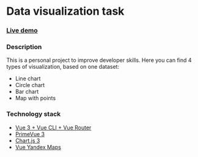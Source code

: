 # Data visualization task

### [Live demo](https://timurash.github.io/data-visualization-task/#/)

### Description

This is a personal project to improve developer skills. Here you can find 4 types
of visualization, based on one dataset:

- Line chart
- Circle chart
- Bar chart
- Map with points

### Technology stack

- [Vue 3 + Vue CLI + Vue Router](https://vuejs.org)
- [PrimeVue 3](https://www.primefaces.org/primevue/#/")
- [Chart.js 3](https://www.chartjs.org/)
- [Vue Yandex Maps](https://vue-yandex-maps.github.io/guide/)


